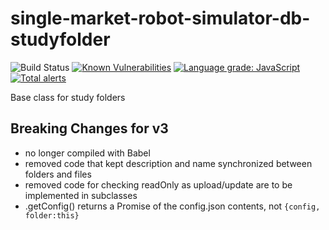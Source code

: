 # single-market-robot-simulator-db-studyfolder
![Build Status](https://github.com/DrPaulBrewer/single-market-robot-simulator-db-studyfolder/actions/workflows/node.js.yml/badge.svg)
[![Known Vulnerabilities](https://snyk.io/test/github/DrPaulBrewer/single-market-robot-simulator-db-studyfolder/badge.svg)](https://snyk.io/test/github/DrPaulBrewer/single-market-robot-simulator-db-studyfolder)
[![Language grade: JavaScript](https://img.shields.io/lgtm/grade/javascript/g/DrPaulBrewer/single-market-robot-simulator-db-studyfolder.svg?logo=lgtm&logoWidth=18)](https://lgtm.com/projects/g/DrPaulBrewer/single-market-robot-simulator-db-studyfolder/context:javascript)
[![Total alerts](https://img.shields.io/lgtm/alerts/g/DrPaulBrewer/single-market-robot-simulator-db-studyfolder.svg?logo=lgtm&logoWidth=18)](https://lgtm.com/projects/g/DrPaulBrewer/single-market-robot-simulator-db-studyfolder/alerts/)

Base class for study folders

## Breaking Changes for v3

* no longer compiled with Babel
* removed code that kept description and name synchronized between folders and files
* removed code for checking readOnly as upload/update are to be implemented in subclasses
* .getConfig() returns a Promise of the config.json contents, not `{config, folder:this}`
